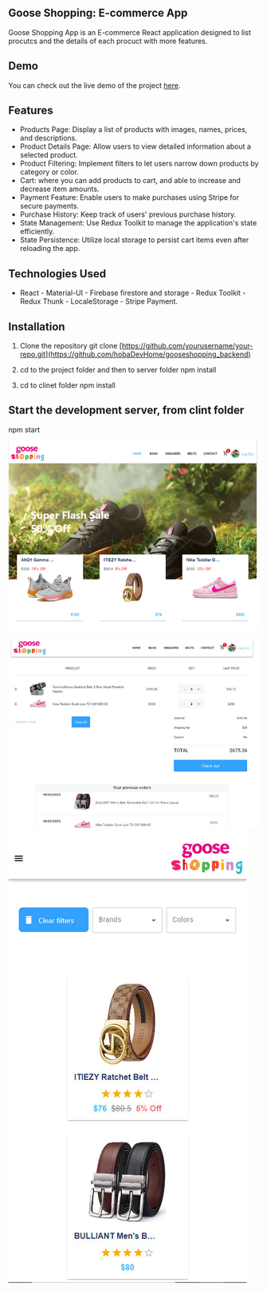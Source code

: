 ## Goose Shopping: E-commerce App

Goose Shopping App is an E-commerce React application designed to list procutcs and the details of each procuct with more features.


## Demo

You can check out the live demo of the project [here](https://goose-shopping.netlify.app/).

## Features

- Products Page: Display a list of products with images, names, prices, and descriptions.
- Product Details Page: Allow users to view detailed information about a selected product.
- Product Filtering: Implement filters to let users narrow down products by category or color.
- Cart: where you can add products to cart, and able to increase and decrease item amounts.
- Payment Feature: Enable users to make purchases using Stripe for secure payments.
- Purchase History: Keep track of users' previous purchase history.
- State Management: Use Redux Toolkit to manage the application's state efficiently.
- State Persistence: Utilize local storage to persist cart items even after reloading the app.

## Technologies Used

- React - Material-UI - Firebase firestore and storage - Redux Toolkit - Redux Thunk - LocaleStorage - Stripe Payment.

## Installation
  1. Clone the repository
git clone [https://github.com/yourusername/your-repo.git](https://github.com/hobaDevHome/gooseshopping_backend)

2. cd to the project folder and then to server folder
npm install
3. cd to clinet folder
npm install

## Start the development server, from clint folder
npm start



![alt text](https://github.com/hobaDevHome/gooseshopping_backend/blob/master/client/public/images/sc-0.jpg)

![alt text](https://github.com/hobaDevHome/gooseshopping_backend/blob/master/client/public/images/sc-2.jpg)
![alt text](https://github.com/hobaDevHome/gooseshopping_backend/blob/master/client/public/images/sc-3.jpg)
